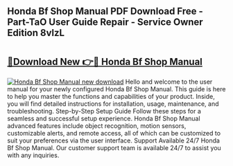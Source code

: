 ## Honda Bf Shop Manual PDF Download Free - Part-TaO User Guide Repair - Service Owner Edition 8vlzL

# <h2><a href="http://bc48399.oget.top/?id=Honda+Bf+Shop+Manual">🔗Download New 👉🔴 Honda Bf Shop Manual</a></h2>

[![Honda Bf Shop Manual new download](https://i.imgur.com/5g1atiW.png)](http://bc48399.oget.top/?id=Honda+Bf+Shop+Manual)
Hello and welcome to the user manual for your newly configured Honda Bf Shop Manual. This guide is here to help you master the functions and capabilities of your product. Inside, you will find detailed instructions for installation, usage, maintenance, and troubleshooting. Step-by-Step Setup Guide Follow these steps for a seamless and successful setup experience. Honda Bf Shop Manual advanced features include object recognition, motion sensors, customizable alerts, and remote access, all of which can be customized to suit your preferences via the user interface. Support Available 24/7 Honda Bf Shop Manual. Our customer support team is available 24/7 to assist you with any inquiries.
